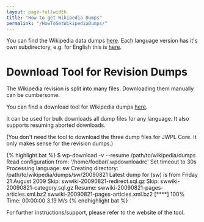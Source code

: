 ```yaml
---
layout: page-fullwidth
title: "How to get Wikipedia Dumps"
permalink: "/HowToGetWikipediaDumps/"
---
```


You can find the Wikipedia data dumps [here](http://dumps.wikimedia.org).
Each language version has it's own subdirectory, e.g. for English this is [here](http://dumps.wikimedia.org/enwiki).

# Download Tool for Revision Dumps
The Wikipedia revision is split into many files. Downloading them manually can be cumbersome.

You can find a download tool for Wikipedia dumps [here](http://github.com/babilen/wp-download/).

It can be used for bulk downloads all dump files for any language.
It also supports resuming aborted downloads.

(You don't need the tool to download the three dump files for JWPL Core. It only makes sense for the revision dumps.)

{% highlight bat %}
$ wp-download -v --resume /path/to/wikipedia/dumps
Read configuration from: '/home/foobar/.wpdownloadrc'
Set timeout to 30s
Processing language: sw
Creating directory: /path/to/wikipedia/dumps/sw/20090821
Latest dump for (sw) is from Friday 21 August 2009
Skip: swwiki-20090821-redirect.sql.gz
Skip: swwiki-20090821-category.sql.gz
Resume: swwiki-20090821-pages-articles.xml.bz2
swwiki-20090821-pages-articles.xml.bz2 [****] 100% Time: 00:00:00   3.19 M/s
{% endhighlight bat %}

For further instructions/support, please refer to the website of the tool.